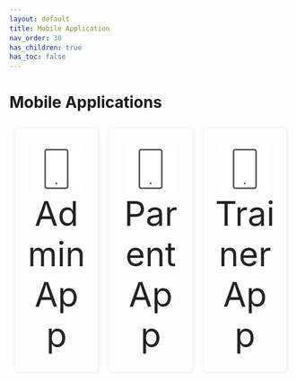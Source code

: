 ```yaml
---
layout: default
title: Mobile Application
nav_order: 30
has_children: true
has_toc: false
---
```


# Mobile Applications

<script src="/auth.js"></script>

<style>
  .flex {display:flex;flex-wrap: wrap;}
  .flex .flex-item {
    flex-grow: 1;
    width: 10%;
    text-align: center;
    box-shadow: #ebebeb 1px 1px 5px 1px;
    border-radius: 8px;
    margin: 2%;
  }
  .flex-item a {
    border-radius: 8px;
    text-align:center;
    text-decoration: none;
    padding: 30px 20px;
    display:block;
    color:#222;
  }
  .flex-item img{
    vertical-align: top;
    width: 80%;
    opacity:0.75;
  }
  .flex-item a span{
    display:block;
    font-size: 1.5vh;
  }
</style>

<div class="flex">

  <div class="flex-item">
    <a href="/app/admin-app/">
      <img src="../assets/images/mobile.svg" width="75" />
      <span>Admin App</span>
    </a>
  </div>

  <div class="flex-item">
    <a href="/app/parent-app/">
      <img src="../assets/images/mobile.svg" width="75" />
      <span>Parent App</span>
    </a>
  </div>

  <div class="flex-item">
    <a href="/app/trainer-app/">
      <img src="../assets/images/mobile.svg" width="75" />
      <span>Trainer App</span>
    </a>
  </div>

</div>
